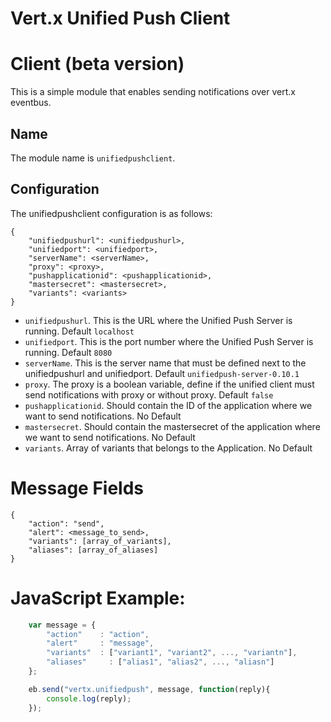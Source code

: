 # Vert.x Unified Push Client

# Client (beta version)

This is a simple module that enables sending notifications over vert.x eventbus. 
## Name

The module name is `unifiedpushclient`.

## Configuration

The unifiedpushclient configuration is as follows:

    {
        "unifiedpushurl": <unifiedpushurl>,
        "unifiedport": <unifiedport>,
        "serverName": <serverName>,
        "proxy": <proxy>,
        "pushapplicationid": <pushapplicationid>,
        "mastersecret": <mastersecret>,
        "variants": <variants>
    }

* `unifiedpushurl`. This is the URL where the Unified Push Server is running. Default `localhost`
* `unifiedport`. This is the port number where the Unified Push Server is running. Default `8080`
* `serverName`. This is the server name that must be defined next to the unifiedpushurl and unifiedport. Default `unifiedpush-server-0.10.1` 
* `proxy`. The proxy is a boolean variable, define if the unified client must send notifications with proxy or without proxy. Default `false`
* `pushapplicationid`. Should contain the ID of the application where we want to send notifications. No Default 
* `mastersecret`. Should contain the mastersecret of the application where we want to send notifications. No Default 
* `variants`. Array of variants that belongs to the Application. No Default

# Message Fields

    {
        "action": "send",
        "alert": <message_to_send>,
        "variants": [array_of_variants],
        "aliases": [array_of_aliases]
    }

# JavaScript Example:
```javascript
	var message = {
		"action"    : "action",
		"alert"     : "message",
		"variants"  : ["variant1", "variant2", ..., "variantn"],
		"aliases"     : ["alias1", "alias2", ..., "aliasn"]
	};

	eb.send("vertx.unifiedpush", message, function(reply){ 
		console.log(reply);
	});
```
